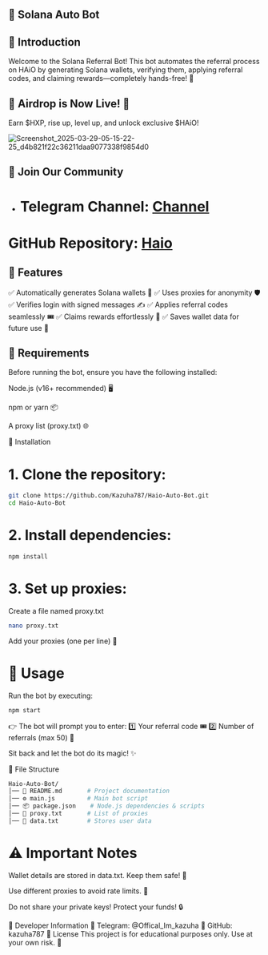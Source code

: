 ## 🚀 Solana Auto Bot

## 🌟 Introduction

Welcome to the Solana Referral Bot! This bot automates the referral process on HAiO by generating Solana wallets, verifying them, applying referral codes, and claiming rewards—completely hands-free! 🎉
## 🚀 Airdrop is Now Live! 🎉

Earn $HXP, rise up, level up, and unlock exclusive $HAiO!

![Screenshot_2025-03-29-05-15-22-25_d4b821f22c36211daa9077338f9854d0](https://github.com/user-attachments/assets/ea662bd8-d018-44f3-9e95-77d32dbfb712)
## 📢 Join Our Community  

- # Telegram Channel: [Channel](https://t.me/Offical_Im_kazuha)
# GitHub Repository:  [Haio](https://github.com/Kazuha787/Haio-Auto-Bot.git)

## 🎯 Features

✅ Automatically generates Solana wallets 🔑 ✅ Uses proxies for anonymity 🛡️ ✅ Verifies login with signed messages ✍️ ✅ Applies referral codes seamlessly 🎟️ ✅ Claims rewards effortlessly 🎁 ✅ Saves wallet data for future use 📄

## 📌 Requirements

Before running the bot, ensure you have the following installed:

Node.js (v16+ recommended) 🖥️

npm or yarn 📦

A proxy list (proxy.txt) 🌐


🔧 Installation

# 1. Clone the repository:
```sh
git clone https://github.com/Kazuha787/Haio-Auto-Bot.git
cd Haio-Auto-Bot
```

# 2. Install dependencies:
```sh
npm install
```

# 3. Set up proxies:

Create a file named proxy.txt
```sh
nano proxy.txt
```
Add your proxies (one per line) 📝

# 🚀 Usage

Run the bot by executing:
```sh
npm start
```

👉 The bot will prompt you to enter: 1️⃣ Your referral code 🎟️ 2️⃣ Number of referrals (max 50) 🔢

Sit back and let the bot do its magic! ✨

📂 File Structure
```sh
Haio-Auto-Bot/  
│── 📜 README.md       # Project documentation  
│── ⚙️ main.js         # Main bot script  
│── 📦 package.json    # Node.js dependencies & scripts  
│── 📜 proxy.txt       # List of proxies  
│── 📜 data.txt        # Stores user data
```
# ⚠️ Important Notes

Wallet details are stored in data.txt. Keep them safe! 🔐

Use different proxies to avoid rate limits. 🚨

Do not share your private keys! Protect your funds! 🔒

🤖 Developer Information
💬 Telegram: @Offical_Im_kazuha
🐙 GitHub: kazuha787
📜 License
This project is for educational purposes only. Use at your own risk. 🚀
